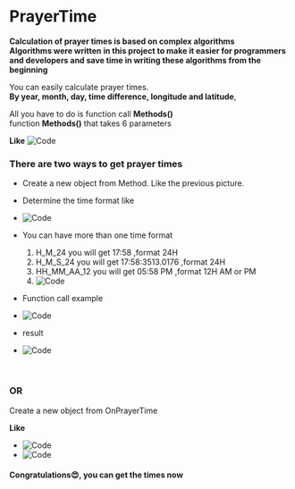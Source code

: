 # PrayerTime
**Calculation of prayer times is based on complex algorithms**<br>
**Algorithms were written in this project to make it easier for programmers and developers and save time in writing these algorithms from the beginning**<br>
<p>You can easily calculate prayer times.<br>
<strong>By year, month, day, time difference, longitude and latitude</strong>, <br>

All you have to do is function call **Methods()** <br>
function **Methods()** that takes 6 parameters</p>
**Like**
![Code](https://user-images.githubusercontent.com/88224966/132946079-40a0e5c3-2ad5-435f-97d4-1089bec0699d.PNG)

<p><h3>There are two ways to get prayer times</h3></p>

- Create a new object from Method. Like the previous picture.
- Determine the time format like
- ![Code](https://user-images.githubusercontent.com/88224966/132950886-12128536-cc14-4b2d-9bfe-22af9eb450f3.PNG)
- You can have more than one time format
  1. H_M_24      you will get   17:58             ,format 24H
  2. H_M_S_24    you will get   17:58:3513.0176   ,format 24H
  3. HH_MM_AA_12 you will get   05:58 PM          ,format 12H AM or PM
  4. ![Code](https://user-images.githubusercontent.com/88224966/132951026-22dc41d3-56b4-44fd-90cd-928bc7557488.PNG)


- Function call example
- ![Code](https://user-images.githubusercontent.com/88224966/132951309-52eff5a1-6ac4-439a-8f12-f1025e4ddbba.PNG)
- result
- ![Code](https://user-images.githubusercontent.com/88224966/132951399-487e88dc-324f-477d-8a0b-d4a8a5029ea3.PNG)
<br>
<h3>OR</h3>
 Create a new object from OnPrayerTime 

**Like <br>**
- ![Code](https://user-images.githubusercontent.com/88224966/132951657-a2cbbb9e-97d2-489c-925d-a31bf0ebd2f8.PNG)
- ![Code](https://user-images.githubusercontent.com/88224966/132952766-bea21ea5-515a-4bac-a3fa-6732b5b5d869.PNG)

<h4>Congratulations😍, you can get the times now</h4>



